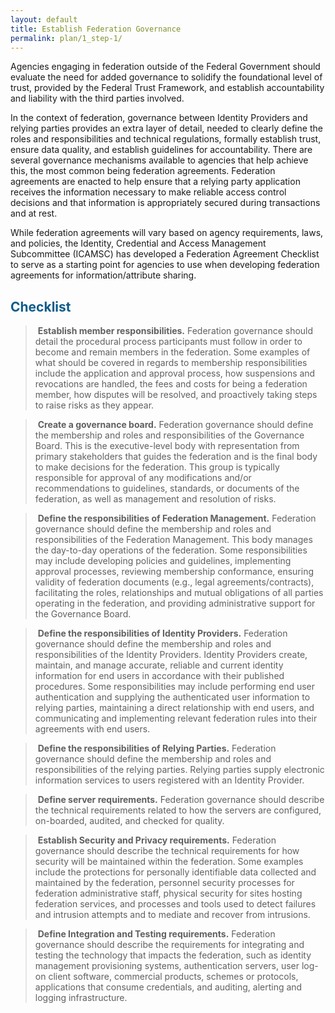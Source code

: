 ```yaml
---
layout: default
title: Establish Federation Governance
permalink: plan/1_step-1/
---
```


Agencies engaging in federation outside of the Federal Government should evaluate the need for added governance to solidify the foundational level of trust, provided by the Federal Trust Framework, and establish accountability and liability with the third parties involved.

In the context of federation, governance between Identity Providers and relying parties provides an extra layer of detail, needed to clearly define the roles and responsibilities and technical regulations, formally establish trust, ensure data quality, and establish guidelines for accountability. There are several governance mechanisms available to agencies that help achieve this, the most common being federation agreements. Federation agreements are enacted to help ensure that a relying party application receives the information necessary to make reliable access control decisions and that information is appropriately secured during transactions and at rest.

While federation agreements will vary based on agency requirements, laws, and policies, the Identity, Credential and Access Management Subcommittee (ICAMSC) has developed a Federation Agreement Checklist to serve as a starting point for agencies to use when developing federation agreements for information/attribute sharing. 

## <span style="color: #0C5C89">**Checklist**</span>

> <i class="fa fa-check-square-o"></i> &nbsp;**Establish member responsibilities.** Federation governance should detail the procedural process participants must follow in order to become and remain members in the federation. Some examples of what should be covered in regards to membership responsibilities include the application and approval process, how suspensions and revocations are handled, the fees and costs for being a federation member, how disputes will be resolved, and proactively taking steps to raise risks as they appear. 

> <i class="fa fa-check-square-o"></i> &nbsp;**Create a governance board.** Federation governance should define the membership and roles and responsibilities of the Governance Board. This is the executive-level body with representation from primary stakeholders that guides the federation and is the final body to make decisions for the federation. This group is typically responsible for approval of any modifications and/or recommendations to guidelines, standards, or documents of the federation, as well as management and resolution of risks. 

> <i class="fa fa-check-square-o"></i> &nbsp;**Define the responsibilities of Federation Management.** Federation governance should define the membership and roles and responsibilities of the Federation Management. This body manages the day-to-day operations of the federation. Some responsibilities may include developing policies and guidelines, implementing approval processes, reviewing membership conformance, ensuring validity of federation documents (e.g., legal agreements/contracts), facilitating the roles, relationships and mutual obligations of all parties operating in the federation, and providing administrative support for the Governance Board. 

> <i class="fa fa-check-square-o"></i> &nbsp;**Define the responsibilities of Identity Providers.** Federation governance should define the membership and roles and responsibilities of the Identity Providers. Identity Providers create, maintain, and manage accurate, reliable and current identity information for end users in accordance with their published procedures. Some responsibilities may include performing end user authentication and supplying the authenticated user information to relying parties, maintaining a direct relationship with end users, and communicating and implementing relevant federation rules into their agreements with end users. 

> <i class="fa fa-check-square-o"></i> &nbsp;**Define the responsibilities of Relying Parties.** Federation governance should define the membership and roles and responsibilities of the relying parties. Relying parties supply electronic information services to users registered with an Identity Provider.

> <i class="fa fa-check-square-o"></i> &nbsp;**Define server requirements.** Federation governance should describe the technical requirements related to how the servers are configured, on-boarded, audited, and checked for quality. 

> <i class="fa fa-check-square-o"></i> &nbsp;**Establish Security and Privacy requirements.** Federation governance should describe the technical requirements for how security will be maintained within the federation. Some examples include the protections for personally identifiable data collected and maintained by the federation, personnel security processes for federation administrative staff, physical security for sites hosting federation services, and processes and tools used to detect failures and intrusion attempts and to mediate and recover from intrusions. 

> <i class="fa fa-check-square-o"></i> &nbsp;**Define Integration and Testing requirements.** Federation governance should describe the requirements for integrating and testing the technology that impacts the federation, such as identity management provisioning systems, authentication servers, user log-on client software, commercial products, schemes or protocols, applications that consume credentials, and auditing, alerting and logging infrastructure.




























